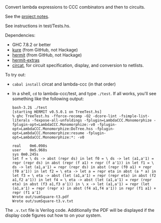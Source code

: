Convert lambda expressions to CCC combinators and then to circuits.

See the [project notes](doc/notes.md).

See instructions in test/Tests.hs.

Dependencies:

*   GHC 7.8.2 or better
*   [kure](https://github.com/ku-fpg/kure) (from GitHub, not Hackage)
*   [hermit](https://github.com/ku-fpg/hermit/) (from GitHub, not Hackage)
*   [hermit-extras](http://github.com/conal/hermit-extras)
*   [circat](https://github.com/conal/circat), for circuit specification, display, and conversion to netlists.

To try out:

*   `cabal install` circat and lambda-ccc (in that order)
*   In a shell, `cd` to lambda-ccc/test, and type `./test`.
    If all works, you'll see something like the following output:

        bash-3.2$ ./test
        [starting HERMIT v0.5.0.1 on TreeTest.hs]
        % ghc TreeTest.hs -fforce-recomp -O2 -dcore-lint -fsimple-list-literals -fexpose-all-unfoldings -fplugin=LambdaCCC.Monomorphize -fplugin-opt=LambdaCCC.Monomorphize:-v0 -fplugin-opt=LambdaCCC.Monomorphize:DoTree.hss -fplugin-opt=LambdaCCC.Monomorphize:resume -fplugin-opt=LambdaCCC.Monomorphize:*: -v0

        real	0m6.098s
        user	0m5.968s
        sys	0m0.245s
        let f = \ ds -> abst (repr ds) in let f0 = \ ds -> let (a1,a'1) = repr (repr ds) in abst (repr (f a1) + repr (f a'1)) in let f1 = \ ds -> let (a1,a'1) = repr (repr ds) in abst (repr (f0 a1) + repr (f0 a'1)) in let f2 = \ eta -> let a = repr eta in abst (a * a) in let f3 = \ eta -> abst (let (a1,a'1) = repr (repr eta) in abst (f2 a1,f2 a'1)) in let f4 = \ eta -> abst (let (a1,a'1) = repr (repr eta) in abst (f3 a1,f3 a'1)) in \ x -> let (a1,a'1) = repr (let (a1,a'1) = repr (repr x) in abst (f4 a1,f4 a'1)) in repr (f1 a1) + repr (f1 a'1)
        Wrote out/sumSquare-t3.pdf
        Wrote out/sumSquare-t3.v.txt

The `.v.txt` file is Verilog code. Additionally the PDF will be displayed if the display code figures out how to on your system.

